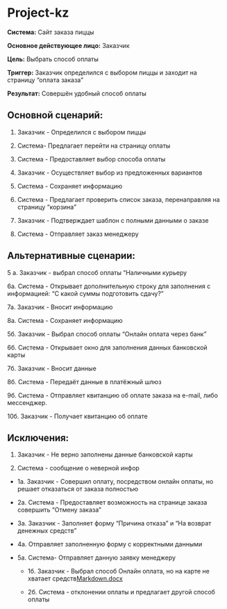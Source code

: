 # Project-kz
**Система:** Сайт заказа пиццы

**Основное действующее лицо:** Заказчик

**Цель:** Выбрать способ оплаты

**Триггер:** Заказчик определился с выбором пиццы и заходит на страницу “оплата заказа”

**Результат:** Совершён удобный способ оплаты

## Основной сценарий:

1.	Заказчик - Определился с выбором пиццы

2.	Система- Предлагает перейти на страницу оплаты

3.	Система - Предоставляет выбор способа оплаты

4.	Заказчик - Осуществляет выбор из предложенных вариантов

5.	Система - Сохраняет информацию

6.	Система - Предлагает проверить список заказа, перенаправляя на страницу “корзина”

7.	Заказчик - Подтверждает шаблон с полными данными о заказе

8.	Система - Отправляет заказ менеджеру

## Альтернативные сценарии:

5 а. Заказчик - выбрал способ оплаты “Наличными курьеру

6а. Система - Открывает дополнительную строку для заполнения с информацией: “С какой суммы подготовить сдачу?”

7а. Заказчик - Вносит информацию

8а. Система - Сохраняет информацию

5б. Заказчик - Выбрал способ оплаты “Онлайн оплата через банк”

6б. Система - Открывает окно для заполнения данных банковской карты 

7б. Заказчик - Вносит данные

8б. Система - Передаёт данные в платёжный шлюз

9б. Система - Отправляет квитанцию об оплате заказа на e-mail, либо мессенджер.

10б. Заказчик - Получает квитанцию об оплате

## Исключения:

1.	Заказчик - Не верно заполнены данные банковской карты

2. Система -  сообщение о неверной инфор

* 1а. Заказчик - Совершил оплату, посредством онлайн оплаты, но решает отказаться от заказа полностью

* 2а. Система - Предоставляет возможность на странице заказа совершить “Отмену заказа” 

* 3а. Заказчик - Заполняет форму “Причина отказа” и “На возврат денежных средств”

* 4а. Отправляет заполненную форму с корректными данными

* 5а. Система- Отправляет данную заявку менеджеру

   * 1б. Заказчик - Выбрал способ Онлайн оплата, но на карте не хватает средств[Markdown.docx](https://github.com/OlgaKZsmail/Project-kz/files/10201928/Markdown.docx)

   
   * 2б. Система - отклонении оплаты и предлагает другой способ оплаты
   
